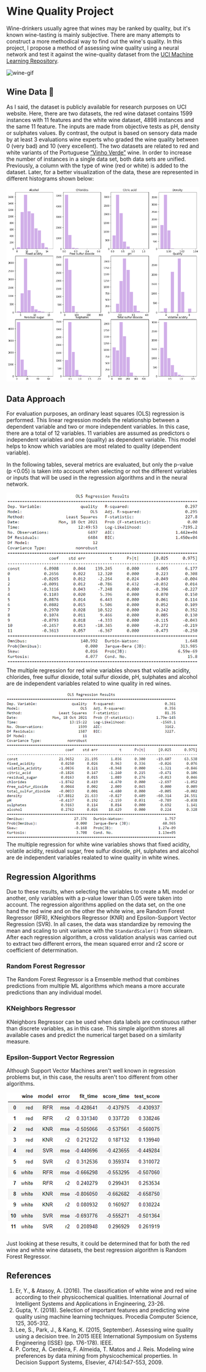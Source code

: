 # Wine Quality Project

Wine-drinkers usually agree that wines may be ranked by quality, but it's known wine-tasting is mainly subjective. There are many attempts to construct a more methodical way to find out the wine's quality. In this project, I propose a method of assessing wine quality using a neural network and test it against the wine-quality dataset from the [UCI Machine Learning Repository](https://archive.ics.uci.edu/ml/datasets/wine+quality).

![wine-gif](\images\wine.gif)

## Wine Data :wine_glass:

As I said, the dataset is publicly available for research purposes on UCI website. Here, there are two datasets, the red wine dataset contains 1599 instances with 11 features and the white wine dataset, 4898 instances and the same 11 feature.
The inputs are made from objective tests as pH, density or sulphates values. By contrast, the output is based on sensory data made by at least 3 evaluations wine experts who graded the wine quality between 0 (very bad) and 10 (very excellent). The two datasets are related to red and white variants of the Portuguese [“Vinho Verde”](https://www.vinhoverde.pt/en/) wine.
In order to increase the number of instances in a single data set, both data sets are unified. Previously, a column with the type of wine (red or white) is added to the dataset. Later, for a better visualization of the data, these are represented in different histograms shown below: 

![Data distribution](\images\data_dist.png)

## Data Approach

For evaluation purposes, an ordinary least squares (OLS) regression is performed. This linear regression models the relationship between a dependent variable and two or more independent variables. In this case, there are a total of 12 variables. 11 variables are assumed as predictors o independent variables and one (quality) as dependent variable. This model helps to know which variables are most related to quality (dependent variable).

In the following tables, several metrics are evaluated, but only the p-value (p <0.05) is taken into account when selecting or not the different variables or inputs that will be used in the regression algorithms and in the neural network.

![OLS Regression Results for red wines](\images\Mult_regression_redwine.png)
The multiple regression for red wine variables shows that volatile acidity, chlorides, free sulfur dioxide, total sulfur dioxide, pH, sulphates and alcohol are de independent variables related to wine quality in red wines.

![OLS Regression Results for white wines](\images\Mult_regression_whitewine.png)
The multiple regression for white wine variables shows that fixed acidity, volatile acidity, residual sugar, free sulfur dioxide, pH, sulphates and alcohol are de independent variables realated to wine quality in white wines.

## Regression Algorithms

Due to these results, when selecting the variables to create a ML model or another, only variables with a p-value lower than 0.05 were taken into account. The regression algorithms applied on the data set, on the one hand the red wine and on the other the white wine, are Random Forest Regressor (RFR), KNeighbors Regressor (KNR) and Epsilon-Support Vector Regression (SVR). 
In all cases, the data was standardize by removing the mean and scaling to unit variance with the `StandardScaler()` from sklearn.
After each regression algorithm, a cross validation analysis was carried out to extract two different errors, the mean squared error and r2 score or coefficient of determination.

### Random Forest Regressor
The Random Forest Regressor is a Emsemble method that combines predictions from multiple ML algorithms which means a more accurate predictions than any individual model.

### KNeighbors Regressor
KNeighbors Regressor can be used when data labels are continuous rather than discrete variables, as in this case. This simple algorithm stores all available cases and predict the numerical target based on a similarity measure.

### Epsilon-Support Vector Regression
Although Support Vector Machines aren't well known in regression problems but, in this case, the results aren't too different from other algorithms.

![Error table](\images\error_table_ML.png)

Just looking at these results, it could be determined that for both the red wine and white wine datasets, the best regression algorithm is Random Forest Regressor.

## References

1. Er, Y., & Atasoy, A. (2016). The classification of white wine and red wine according to their physicochemical qualities. International Journal of Intelligent Systems and Applications in Engineering, 23-26.
2. Gupta, Y. (2018). Selection of important features and predicting wine quality using machine learning techniques. Procedia Computer Science, 125, 305-312.
3. Lee, S., Park, J., & Kang, K. (2015, September). Assessing wine quality using a decision tree. In 2015 IEEE International Symposium on Systems Engineering (ISSE) (pp. 176-178). IEEE.
4. P. Cortez, A. Cerdeira, F. Almeida, T. Matos and J. Reis. Modeling wine preferences by data mining from physicochemical properties. In Decision Support Systems, Elsevier, 47(4):547-553, 2009.